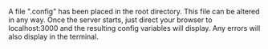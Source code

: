 A file ".config" has been placed in the root directory. This file can be altered in any way. Once the server starts, just direct your browser to localhost:3000 and the resulting config variables will display. Any errors will also display in the terminal.
